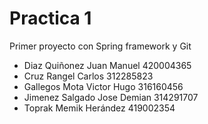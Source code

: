 # Practica 1

Primer proyecto con Spring  framework y Git

- Diaz Quiñonez Juan Manuel 420004365
- Cruz Rangel Carlos 312285823
- Gallegos Mota Victor Hugo 316160456
- Jimenez Salgado Jose Demian 314291707
- Toprak Memik Herández 419002354
